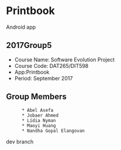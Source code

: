# Printbook
Android app
## 2017Group5
  * Course Name: Software Evolution Project
  * Course Code: DAT265/DIT598
  * App:Printbook
  * Period: September 2017

## Group Members
          * Abel Asefa
          * Jobaer Ahmed
          * Lídia Nyman
          * Maoyi Huang
          * Nandha Gopal Elangovan

dev branch
